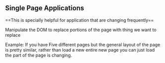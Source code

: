 

## Single Page Applications

==This is specially helpful for application that are changing frequently==

Manipulate the DOM to replace portions of the page with thing we want to replace

Example: If you have Five different pages but the general layout of the page is pretty similar, rather than load a new entire new page you can just load the part of the page is changing.


